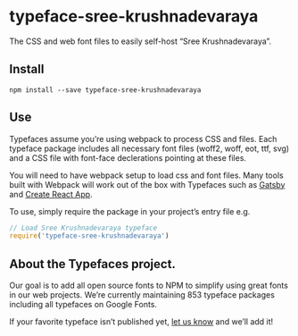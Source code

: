 
# typeface-sree-krushnadevaraya

The CSS and web font files to easily self-host “Sree Krushnadevaraya”.

## Install

`npm install --save typeface-sree-krushnadevaraya`

## Use

Typefaces assume you’re using webpack to process CSS and files. Each typeface
package includes all necessary font files (woff2, woff, eot, ttf, svg) and
a CSS file with font-face declerations pointing at these files.

You will need to have webpack setup to load css and font files. Many tools built
with Webpack will work out of the box with Typefaces such as [Gatsby](https://github.com/gatsbyjs/gatsby)
and [Create React App](https://github.com/facebookincubator/create-react-app).

To use, simply require the package in your project’s entry file e.g.

```javascript
// Load Sree Krushnadevaraya typeface
require('typeface-sree-krushnadevaraya')
```

## About the Typefaces project.

Our goal is to add all open source fonts to NPM to simplify using great fonts in
our web projects. We’re currently maintaining 853 typeface packages
including all typefaces on Google Fonts.

If your favorite typeface isn’t published yet, [let us know](https://github.com/KyleAMathews/typefaces)
and we’ll add it!
